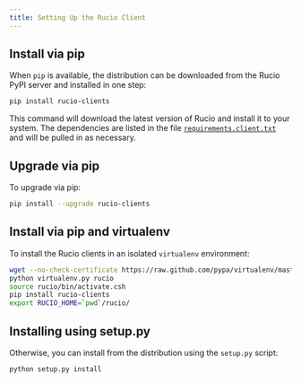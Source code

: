 ```yaml
---
title: Setting Up the Rucio Client
---
```


## Install via pip

When `pip` is available, the distribution can be downloaded from the
Rucio PyPI server and installed in one step:

```bash
pip install rucio-clients
```

This command will download the latest version of Rucio and install it to your
system. The dependencies are listed in the file
[`requirements.client.txt`](https://github.com/rucio/rucio/blob/master/requirements/requirements.client.txt)
and will be pulled in as necessary.

## Upgrade via pip

To upgrade via pip:

```bash
pip install --upgrade rucio-clients
```

## Install via pip and virtualenv

To install the Rucio clients in an isolated `virtualenv` environment:

```bash
wget --no-check-certificate https://raw.github.com/pypa/virtualenv/master/virtualenv.py
python virtualenv.py rucio
source rucio/bin/activate.csh
pip install rucio-clients
export RUCIO_HOME=`pwd`/rucio/
```

## Installing using setup.py

Otherwise, you can install from the distribution using the `setup.py`
script:

```bash
python setup.py install
```
